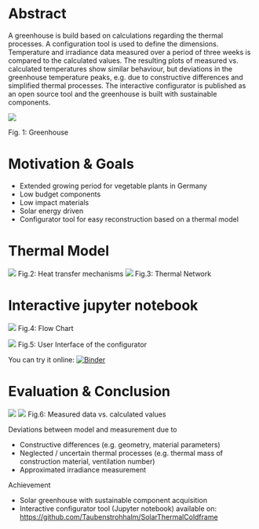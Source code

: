 # Abstract
A greenhouse is build based on calculations regarding the thermal processes. A configuration tool is used to define the dimensions. Temperature and irradiance data measured over a period of three weeks is compared to the calculated values. The resulting plots of measured vs. calculated temperatures show similar behaviour, but deviations in the greenhouse temperature peaks, e.g. due to constructive differences and simplified thermal processes. The interactive configurator is published as an open source tool and the greenhouse is built with sustainable components.


![](graphics/SolarThermalColdframe_header.png)  

Fig. 1: Greenhouse

# Motivation & Goals

* Extended growing period for vegetable plants in Germany
* Low budget components
* Low impact materials
* Solar energy driven
* Configurator tool for easy reconstruction based on a thermal model

# Thermal Model

![](graphics/HeatTransferMechanisms.png) 
Fig.2: Heat transfer mechanisms
![](graphics/ThermalNetwork.png) 
Fig.3: Thermal Network

# Interactive jupyter notebook

![](graphics/FlowChart.png) 
Fig.4: Flow Chart

![](graphics/UserInterfaceNotebook.png) 
Fig.5: User Interface of the configurator

You can try it online:
[![Binder](https://mybinder.org/badge_logo.svg)](https://mybinder.org/v2/gh/Taubenstrohhalm/SolarThermalColdframe/master)
# Evaluation & Conclusion
![](graphics/temp_gh_v2.png)
![](graphics/temp_storage_v2.png) 
Fig.6: Measured data vs. calculated values

Deviations between model and measurement due to
* Constructive differences (e.g. geometry, material parameters)
* Neglected / uncertain thermal processes (e.g. thermal mass of construction material, ventilation number)
* Approximated irradiance measurement  

Achievement 
* Solar greenhouse with sustainable component acquisition
* Interactive configurator tool (Jupyter notebook) available on:
     https://github.com/Taubenstrohhalm/SolarThermalColdframe




